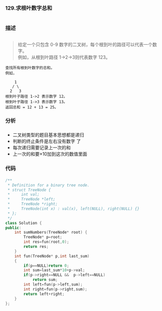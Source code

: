 ### 129.求根叶数字总和<h1>
### 描述<h2>
> 给定一个只包含 0-9 数字的二叉树，每个根到叶的路径可以代表一个数字。  
> 例如，从根到叶路径 1->2->3则代表数字 123。
```
查找所有根到叶数字的总和。
例如，

    1
   / \
  2   3
根到叶子路径 1->2 表示数字 12。
根到叶子路径 1->3 表示数字 13。
返回总和 = 12 + 13 = 25。
```
### 分析<h3>
- 二叉树类型的题目基本思想都是递归
- 判断的终止条件是左右没有数字 了
- 每次递归需要记录上一次的和
- 上一次的和要×10加到这次的数值里面
### 代码<h4>
```C++
/**
 * Definition for a binary tree node.
 * struct TreeNode {
 *     int val;
 *     TreeNode *left;
 *     TreeNode *right;
 *     TreeNode(int x) : val(x), left(NULL), right(NULL) {}
 * };
 */
class Solution {
public:
    int sumNumbers(TreeNode* root) {
        TreeNode* p=root;
        int res=fun(root,0);        
        return res;
    }
    int fun(TreeNode* p,int last_sum)
    {
        if(p==NULL)return 0;
        int sum=last_sum*10+p->val;
        if(p->right==NULL &&  p->left==NULL)
            return sum;
        int left=fun(p->left,sum);
        int right=fun(p->right,sum);
        return left+right;
    }
};
```
